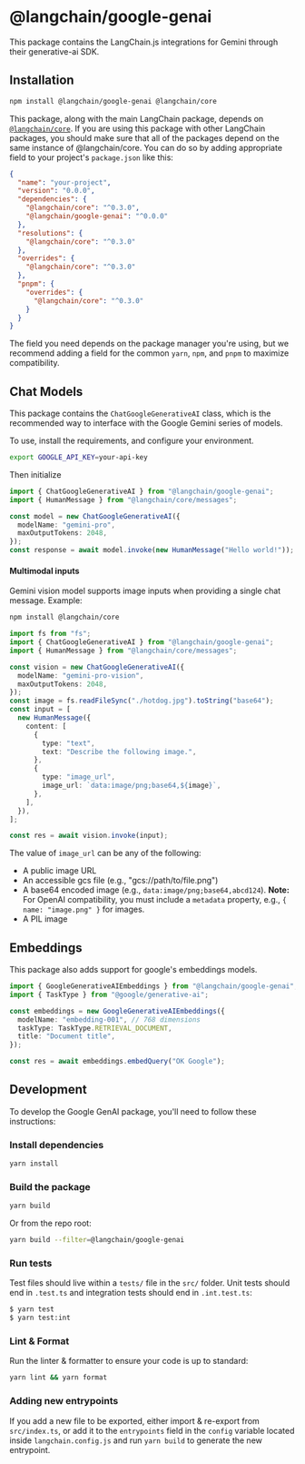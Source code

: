 # @langchain/google-genai

This package contains the LangChain.js integrations for Gemini through their generative-ai SDK.

## Installation

```bash npm2yarn
npm install @langchain/google-genai @langchain/core
```

This package, along with the main LangChain package, depends on [`@langchain/core`](https://npmjs.com/package/@langchain/core/).
If you are using this package with other LangChain packages, you should make sure that all of the packages depend on the same instance of @langchain/core.
You can do so by adding appropriate field to your project's `package.json` like this:

```json
{
  "name": "your-project",
  "version": "0.0.0",
  "dependencies": {
    "@langchain/core": "^0.3.0",
    "@langchain/google-genai": "^0.0.0"
  },
  "resolutions": {
    "@langchain/core": "^0.3.0"
  },
  "overrides": {
    "@langchain/core": "^0.3.0"
  },
  "pnpm": {
    "overrides": {
      "@langchain/core": "^0.3.0"
    }
  }
}
```

The field you need depends on the package manager you're using, but we recommend adding a field for the common `yarn`, `npm`, and `pnpm` to maximize compatibility.

## Chat Models

This package contains the `ChatGoogleGenerativeAI` class, which is the recommended way to interface with the Google Gemini series of models.

To use, install the requirements, and configure your environment.

```bash
export GOOGLE_API_KEY=your-api-key
```

Then initialize

```typescript
import { ChatGoogleGenerativeAI } from "@langchain/google-genai";
import { HumanMessage } from "@langchain/core/messages";

const model = new ChatGoogleGenerativeAI({
  modelName: "gemini-pro",
  maxOutputTokens: 2048,
});
const response = await model.invoke(new HumanMessage("Hello world!"));
```

#### Multimodal inputs

Gemini vision model supports image inputs when providing a single chat message. Example:

```bash npm2yarn
npm install @langchain/core
```

```typescript
import fs from "fs";
import { ChatGoogleGenerativeAI } from "@langchain/google-genai";
import { HumanMessage } from "@langchain/core/messages";

const vision = new ChatGoogleGenerativeAI({
  modelName: "gemini-pro-vision",
  maxOutputTokens: 2048,
});
const image = fs.readFileSync("./hotdog.jpg").toString("base64");
const input = [
  new HumanMessage({
    content: [
      {
        type: "text",
        text: "Describe the following image.",
      },
      {
        type: "image_url",
        image_url: `data:image/png;base64,${image}`,
      },
    ],
  }),
];

const res = await vision.invoke(input);
```

The value of `image_url` can be any of the following:

- A public image URL
- An accessible gcs file (e.g., "gcs://path/to/file.png")
- A base64 encoded image (e.g., `data:image/png;base64,abcd124`). **Note:** For OpenAI compatibility, you must include a `metadata` property, e.g., `{ name: "image.png" }` for images.
- A PIL image

## Embeddings

This package also adds support for google's embeddings models.

```typescript
import { GoogleGenerativeAIEmbeddings } from "@langchain/google-genai";
import { TaskType } from "@google/generative-ai";

const embeddings = new GoogleGenerativeAIEmbeddings({
  modelName: "embedding-001", // 768 dimensions
  taskType: TaskType.RETRIEVAL_DOCUMENT,
  title: "Document title",
});

const res = await embeddings.embedQuery("OK Google");
```

## Development

To develop the Google GenAI package, you'll need to follow these instructions:

### Install dependencies

```bash
yarn install
```

### Build the package

```bash
yarn build
```

Or from the repo root:

```bash
yarn build --filter=@langchain/google-genai
```

### Run tests

Test files should live within a `tests/` file in the `src/` folder. Unit tests should end in `.test.ts` and integration tests should
end in `.int.test.ts`:

```bash
$ yarn test
$ yarn test:int
```

### Lint & Format

Run the linter & formatter to ensure your code is up to standard:

```bash
yarn lint && yarn format
```

### Adding new entrypoints

If you add a new file to be exported, either import & re-export from `src/index.ts`, or add it to the `entrypoints` field in the `config` variable located inside `langchain.config.js` and run `yarn build` to generate the new entrypoint.
